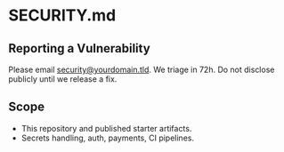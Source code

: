 # SECURITY.md

## Reporting a Vulnerability

Please email security@yourdomain.tld. We triage in 72h.
Do not disclose publicly until we release a fix.

## Scope

- This repository and published starter artifacts.
- Secrets handling, auth, payments, CI pipelines.